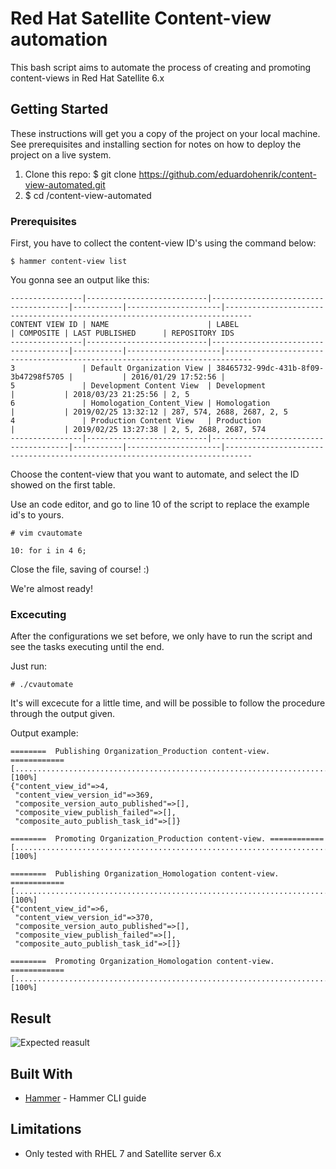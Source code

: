# Red Hat Satellite Content-view automation

This bash script aims to automate the process of creating and promoting content-views in Red Hat Satellite 6.x

## Getting Started

These instructions will get you a copy of the project on your local machine. See prerequisites and installing section for notes on how to deploy the project on a live system.

1. Clone this repo: 
   $ git clone https://github.com/eduardohenrik/content-view-automated.git
2. $ cd /content-view-automated

### Prerequisites

First, you have to collect the content-view ID's using the command below:

```
$ hammer content-view list
```

You gonna see an output like this:

```
----------------|---------------------------|--------------------------------------|-----------|---------------------|----------------------------------------------------------------------------
CONTENT VIEW ID | NAME                      | LABEL                                | COMPOSITE | LAST PUBLISHED      | REPOSITORY IDS
----------------|---------------------------|--------------------------------------|-----------|---------------------|----------------------------------------------------------------------------
3               | Default Organization View | 38465732-99dc-431b-8f09-3b47298f5705 |           | 2016/01/29 17:52:56 |
5               | Development Content View  | Development                          |           | 2018/03/23 21:25:56 | 2, 5
6               | Homologation_Content_View | Homologation                         |           | 2019/02/25 13:32:12 | 287, 574, 2688, 2687, 2, 5
4               | Production Content View   | Production                           |           | 2019/02/25 13:27:38 | 2, 5, 2688, 2687, 574
----------------|---------------------------|--------------------------------------|-----------|---------------------|----------------------------------------------------------------------------

```

Choose the content-view that you want to automate, and select the ID showed on the first table.

Use an code editor, and go to line 10 of the script to replace the example id's to yours. 

```
# vim cvautomate
```

```
10: for i in 4 6;
```

Close the file, saving of course! :)

We're almost ready!

### Excecuting 

After the configurations we set before, we only have to run the script and see the tasks executing until the end.

Just run:

```
# ./cvautomate
```

It's will excecute for a little time, and will be possible to follow the procedure through the output given.

Output example:
```
========  Publishing Organization_Production content-view. ============
[....................................................................................................................................................................................................................................] [100%]
{"content_view_id"=>4,
 "content_view_version_id"=>369,
 "composite_version_auto_published"=>[],
 "composite_view_publish_failed"=>[],
 "composite_auto_publish_task_id"=>[]}

========  Promoting Organization_Production content-view. ============
[....................................................................................................................................................................................................................................] [100%]

========  Publishing Organization_Homologation content-view. ============
[....................................................................................................................................................................................................................................] [100%]
{"content_view_id"=>6,
 "content_view_version_id"=>370,
 "composite_version_auto_published"=>[],
 "composite_view_publish_failed"=>[],
 "composite_auto_publish_task_id"=>[]}

========  Promoting Organization_Homologation content-view. ============
[....................................................................................................................................................................................................................................] [100%]
```

## Result

![Expected reasult](http://i63.tinypic.com/2viide1.png)

## Built With

* [Hammer](https://access.redhat.com/documentation/en-us/red_hat_satellite/6.2/html/hammer_cli_guide/index) - Hammer CLI guide

## Limitations

- Only tested with RHEL 7 and Satellite server 6.x
